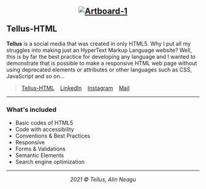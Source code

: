 ## <p align="center"><a href="https://alinneagu2004.github.io/Tellus-HTML/"><img src="https://i.ibb.co/G7b1LHz/Artboard-1.png" alt="Artboard-1" border="0"></a></p>Tellus-HTML

**Tellus** is a social media that was created in only HTML5. Why I put all my struggles into making just an HyperText Markup Language website? Well, this is by far the best practice for developing any language and I wanted to demonstrate that is possible to make a responsive HTML web page without using deprecated elements or attributes or other languages such as CSS, JavaScript and so on...

> <p><a href="https://alinneagu2004.github.io/Tellus-HTML/">Tellus-HTML</a>&nbsp;&nbsp;&nbsp;&nbsp;<a href="https://www.linkedin.com/in/alinneagu/">LinkedIn</a>&nbsp;&nbsp;&nbsp;&nbsp;<a href="https://www.instagram.com/alinsvibes/">Instagram</a>&nbsp;&nbsp;&nbsp;&nbsp;<a href="mailto:alinneagu10@gmail.com?">Mail</a></p>

---

### What's included

+ Basic codes of HTML5
+ Code with accessibility
+ Conventions & Best Practices
+ Responsive
+ Forms & Validations
+ Semantic Elements
+ Search engine optimization

---

<p align="center"><em>2021 &copy; Tellus, Alin Neagu</em></p>
